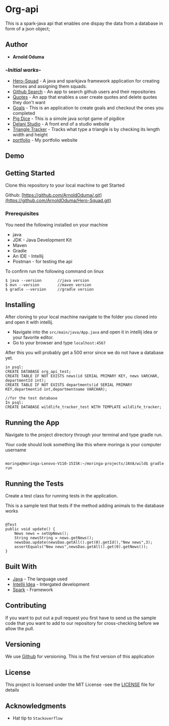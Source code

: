 # Org-api

This is a spark-java api that enables one dispay the data from a database in form of a json object;

## Author

- **Arnold Oduma**

### -_Initial works_-

- [Hero-Squad](https://github.com/ArnoldOduma/hero-squad) - A java and sparkjava framework application for creating heroes and assigning them squads.
- [Github Search](https://github.com/ArnoldOduma/git-search) - An app to search github users and their repositories
- [Quotes](https://github.com/ArnoldOduma/quotes) - An app that enables a user create quotes and delete quotes they don't want
- [Goals](https://github.com/ArnoldOduma/goals-application) - This is an application to create goals and checkout the ones you completed
- [Pig Dice](https://github.com/ArnoldOduma/Pig-Dice) - This is a simole java script game of pigdice
- [Delani Studio](https://github.com/ArnoldOduma/Delani_Studio) - A front end of a studio website
- [Triangle Tracker](https://github.com/ArnoldOduma/triangle-tracker) - Tracks what type a triangle is by checking its length width and height
- [portfolio](https://github.com/ArnoldOduma/portfolio) - My portfolio website

## Demo

<!-- <img src="./demo.png" width="100%"/> -->

## Getting Started

Clone this repository to your local machine to get Started

Github: [https://github.com/ArnoldOduma/.git](https://github.com/ArnoldOduma/Hero-Squad.git)

### Prerequisites

You need the following installed on your machine

- java
- JDK - Java Development Kit
- Maven
- Gradle
- An IDE - Intellij
- Postman - for testing the api

To confirm run the following command on linux

```
$ java --version       //java version
$ mvn --version        //maven version
$ gradle --version     //gradle version
```

## Installing

After cloning to your local machine navigate to the folder you cloned into and open it with intellij.

- Navigate into the `src/main/java/App.java` and open it in intellij idea or your favorite editor.
- Go to your browser and type `localhost:4567`

After this you will probably get a 500 error since we do not have a database yet.
```
in psql:
CREATE DATABASE org_api_test;
CREATE TABLE IF NOT EXISTS news(id SERIAL PRIMARY KEY, news VARCHAR, departmentId int);
CREATE TABLE IF NOT EXISTS departments(id SERIAL PRIMARY KEY,departmentid int,departmentname VARCHAR);

//for the test database
In psql:
CREATE DATABASE wildlife_tracker_test WITH TEMPLATE wildlife_tracker;

```

## Running the App
Navigate to the project directory through your terminal and type gradle run.


Your code should look something like this where moringa is your computer username

```

moringa@moringa-Lenovo-V110-15ISK:~/moringa-projects/JAVA/wild$ gradle run

```


## Running the Tests

Create a test class for running tests in the application.

This is a sample test that tests if the method adding animals to the database works

```

@Test
public void update() {
    News news = setUpNews();
    String newsString = news.getNews();
    newsDao.update(newsDao.getAll().get(0).getId(),"New news",3);
    assertEquals("New news",newsDao.getAll().get(0).getNews());
}

```

## Built With

- [Java](https://www.java.com/) - The language used
- [Intellij Idea](https://www.jetbrains.com/idea/) - Intergated development
- [Spark]() - Framework

## Contributing

If you want to put out a pull request you first have to send us the sample code that you want to add to our repository for cross-checking before we allow the pull.

## Versioning

We use [Github](https://github.com/) for versioning. This is the first version of this application

## License

This project is licensed under the MIT License -see the [LICENSE](LICENSE) file for details

## Acknowledgments

- Hat tip to `Stackoverflow`
